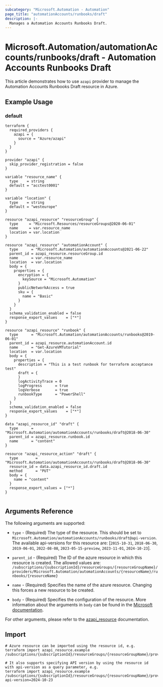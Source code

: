 ```yaml
---
subcategory: "Microsoft.Automation - Automation"
page_title: "automationAccounts/runbooks/draft"
description: |-
  Manages a Automation Accounts Runbooks Draft.
---
```


# Microsoft.Automation/automationAccounts/runbooks/draft - Automation Accounts Runbooks Draft

This article demonstrates how to use `azapi` provider to manage the Automation Accounts Runbooks Draft resource in Azure.

## Example Usage

### default

```hcl
terraform {
  required_providers {
    azapi = {
      source = "Azure/azapi"
    }
  }
}

provider "azapi" {
  skip_provider_registration = false
}

variable "resource_name" {
  type    = string
  default = "acctest0001"
}

variable "location" {
  type    = string
  default = "westeurope"
}

resource "azapi_resource" "resourceGroup" {
  type     = "Microsoft.Resources/resourceGroups@2020-06-01"
  name     = var.resource_name
  location = var.location
}

resource "azapi_resource" "automationAccount" {
  type      = "Microsoft.Automation/automationAccounts@2021-06-22"
  parent_id = azapi_resource.resourceGroup.id
  name      = var.resource_name
  location  = var.location
  body = {
    properties = {
      encryption = {
        keySource = "Microsoft.Automation"
      }
      publicNetworkAccess = true
      sku = {
        name = "Basic"
      }
    }
  }
  schema_validation_enabled = false
  response_export_values    = ["*"]
}

resource "azapi_resource" "runbook" {
  type      = "Microsoft.Automation/automationAccounts/runbooks@2019-06-01"
  parent_id = azapi_resource.automationAccount.id
  name      = "Get-AzureVMTutorial"
  location  = var.location
  body = {
    properties = {
      description = "This is a test runbook for terraform acceptance test"
      draft = {
      }
      logActivityTrace = 0
      logProgress      = true
      logVerbose       = true
      runbookType      = "PowerShell"
    }
  }
  schema_validation_enabled = false
  response_export_values    = ["*"]
}

data "azapi_resource_id" "draft" {
  type      = "Microsoft.Automation/automationAccounts/runbooks/draft@2018-06-30"
  parent_id = azapi_resource.runbook.id
  name      = "content"
}

resource "azapi_resource_action" "draft" {
  type        = "Microsoft.Automation/automationAccounts/runbooks/draft@2018-06-30"
  resource_id = data.azapi_resource_id.draft.id
  method      = "PUT"
  body = {
    name = "content"
  }
  response_export_values = ["*"]
}


```



## Arguments Reference

The following arguments are supported:

* `type` - (Required) The type of the resource. This should be set to `Microsoft.Automation/automationAccounts/runbooks/draft@api-version`. The available api-versions for this resource are: [`2015-10-31`, `2018-06-30`, `2019-06-01`, `2022-08-08`, `2023-05-15-preview`, `2023-11-01`, `2024-10-23`].

* `parent_id` - (Required) The ID of the azure resource in which this resource is created. The allowed values are:  
  `/subscriptions/{subscriptionId}/resourceGroups/{resourceGroupName}/providers/Microsoft.Automation/automationAccounts/{resourceName}/runbooks/{resourceName}`

* `name` - (Required) Specifies the name of the azure resource. Changing this forces a new resource to be created.

* `body` - (Required) Specifies the configuration of the resource. More information about the arguments in `body` can be found in the [Microsoft documentation](https://learn.microsoft.com/en-us/azure/templates/Microsoft.Automation/automationAccounts/runbooks/draft?pivots=deployment-language-terraform).

For other arguments, please refer to the [azapi_resource](https://registry.terraform.io/providers/Azure/azapi/latest/docs/resources/resource) documentation.

## Import

 ```shell
 # Azure resource can be imported using the resource id, e.g.
 terraform import azapi_resource.example /subscriptions/{subscriptionId}/resourceGroups/{resourceGroupName}/providers/Microsoft.Automation/automationAccounts/{resourceName}/runbooks/{resourceName}/draft/{resourceName}
 
 # It also supports specifying API version by using the resource id with api-version as a query parameter, e.g.
 terraform import azapi_resource.example /subscriptions/{subscriptionId}/resourceGroups/{resourceGroupName}/providers/Microsoft.Automation/automationAccounts/{resourceName}/runbooks/{resourceName}/draft/{resourceName}?api-version=2024-10-23
 ```
